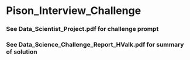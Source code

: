 # Pison_Interview_Challenge

### See Data_Scientist_Project.pdf for challenge prompt

### See Data_Science_Challenge_Report_HValk.pdf for summary of solution
